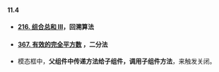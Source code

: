 #### 11.4

* #### [216. 组合总和 III](https://leetcode-cn.com/problems/combination-sum-iii/)，回溯算法

* #### [367. 有效的完全平方数](https://leetcode-cn.com/problems/valid-perfect-square/) ，二分法

* 模态框中，**父组件中传递方法给子组件，调用子组件方法**，来触发关闭。

